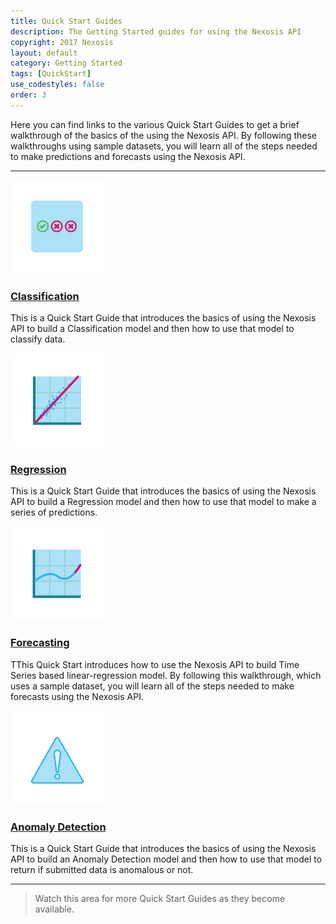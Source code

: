 ```yaml
---
title: Quick Start Guides
description: The Getting Started guides for using the Nexosis API
copyright: 2017 Nexosis 
layout: default
category: Getting Started
tags: [QuickStart]
use_codestyles: false
order: 3
---
```


Here you can find links to the various Quick Start Guides to get a brief walkthrough of the basics of the using the Nexosis API.  By following these walkthroughs using sample datasets, you will learn all of the steps needed to make predictions and forecasts using the Nexosis API.

------
<div class="row">
    <div class="col-sm-2">
        <img src="/assets/img/classification.png">
    </div>
    <div class="col-sm-8">
        <h3><a href="quickstartguideclassification">Classification</a></h3>
        <p>This is a Quick Start Guide that introduces the basics of using the Nexosis API to build a Classification model and then how to use that model to classify data.</p>
    </div>
</div>
<div class="row">
    <div class="col-sm-2">
        <img src="/assets/img/regression.png">
    </div>
    <div class="col-sm-8">
        <h3><a href="quickstartguidepredict">Regression</a></h3>
        <p>This is a Quick Start Guide that introduces the basics of using the Nexosis API to build a Regression model and then how to use that model to make a series of predictions.</p>
    </div>
</div>
<div class="row">
    <div class="col-sm-2">
        <img src="/assets/img/forecasting.png">
    </div>
    <div class="col-sm-8">
        <h3><a href="quickstartguideforecast">Forecasting</a></h3>
        <p>TThis Quick Start introduces how to use the Nexosis API to build Time Series based linear-regression model. By following this walkthrough, which uses a sample dataset, you will learn all of the steps needed to make forecasts using the Nexosis API.</p>
    </div>
</div>
<div class="row">
    <div class="col-sm-2">
        <img src="/assets/img/anomaly-detection.png">
    </div>
    <div class="col-sm-8">
        <h3><a href="quickstartguideanomaly">Anomaly Detection</a></h3>
        <p>This is a Quick Start Guide that introduces the basics of using the Nexosis API to build an Anomaly Detection model and then how to use that model to return if submitted data is anomalous or not.</p>
    </div>
</div>

------

> Watch this area for more Quick Start Guides as they become available.